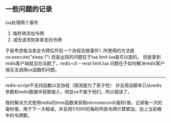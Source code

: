 ## 一些问题的记录

lua处理两个事件
1. 每秒钟添加令牌
2. 减去请求到来拿走的令牌

于是考虑每当拿走令牌后开启一个协程去做事件1.
所使用的方法是os.execute("sleep 1")
但是出现的问题在于lua limit.lua是可以跑的。
但是拿到redis客户端就没办法跑了，redis-cli --eval limit.lua
问题在于如何解决redis客户端无法调用os函数的问题。

-------------------------------------
redis-script不支持函数以及协程（猜测是为了原子性）
并且用该脚本只从redis参数和redis数据中获取输入，明显os不属于他们，所以错误了。

我的解决方式使用redis的time函数来获取microsecond(毫秒)值，记录每一次的毫秒值，用于下一次相减，并且用1/1000的每秒所放令牌计算累加，加上当前桶中的令牌数。
